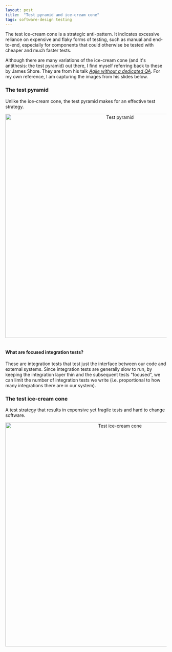 ```yaml
---
layout: post
title:  "Test pyramid and ice-cream cone"
tags: software-design testing
---
```

The test ice-cream cone is a strategic anti-pattern.
It indicates excessive reliance on expensive and flaky forms of testing,
such as manual and end-to-end, especially for components that
could otherwise be tested with cheaper and much faster tests.

Although there are many variations of the ice-cream cone (and it's antithesis: the test pyramid)
out there, I find myself referring back to these by James Shore.
They are from his talk _[Agile without a dedicated QA](https://youtu.be/_Dv4M39Arec)_.
For my own reference, I am capturing the images from his slides below.

### The test pyramid

Unlike the ice-cream cone, the test pyramid makes for an effective test strategy.

<center><img src="/assets/images/james-shore-test-pyramid.png" width="700" alt="Test pyramid"></center>

<br/>

#### What are focused integration tests?

These are integration tests that test just the interface between our code and external systems.
Since integration tests are generally slow to run, by keeping the integration layer thin
and the subsequent tests "focused", we can limit the number of integration tests we write
(i.e. proportional to how many integrations there are in our system).

### The test ice-cream cone

A test strategy that results in expensive yet fragile tests and hard to change software.

<center><img src="/assets/images/james-shore-test-ice-cream-cone.png" width="700" alt="Test ice-cream cone"></center>